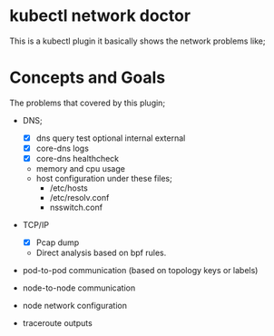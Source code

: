 # kubectl network doctor

This is a kubectl plugin it basically shows the network problems like;


# Concepts and Goals
The problems that covered by this plugin;

* DNS;
    - [x] dns query test optional internal external
    - [x] core-dns logs
    - [x] core-dns healthcheck
    - memory and cpu usage
    - host configuration under these files;
        * /etc/hosts
        * /etc/resolv.conf
        * nsswitch.conf

* TCP/IP
    - [x] Pcap dump 
    - Direct analysis based on bpf rules.

* pod-to-pod communication (based on topology keys or labels)
* node-to-node communication
* node network configuration
* traceroute outputs
